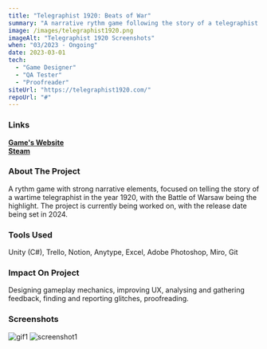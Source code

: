```yaml
---
title: "Telegraphist 1920: Beats of War"
summary: "A narrative rythm game following the story of a telegraphist during the Battle of Warsaw."
image: /images/telegraphist1920.png
imageAlt: "Telegraphist 1920 Screenshots"
when: "03/2023 - Ongoing"
date: 2023-03-01
tech:
  - "Game Designer"
  - "QA Tester"
  - "Proofreader"
siteUrl: "https://telegraphist1920.com/"
repoUrl: "#"
---
```

### Links

**[Game's Website](https://telegraphist1920.com)**  
**[Steam](https://store.steampowered.com/app/2584510/Telegraphist_1920_Beats_of_War)**

### About The Project

A rythm game with strong narrative elements, focused on telling the story of a wartime telegraphist in the year 1920, with the Battle of Warsaw being the highlight. The project is currently being worked on, with the release date being set in 2024.

### Tools Used

Unity (C#), Trello, Notion, Anytype, Excel, Adobe Photoshop, Miro, Git

### Impact On Project

Designing gameplay mechanics, improving UX, analysing and gathering feedback, finding and reporting glitches, proofreading.

### Screenshots

![gif1](https://cdn.akamai.steamstatic.com/steam/apps/2584510/extras/sos.gif?t=1702734595)
![screenshot1](https://cdn.akamai.steamstatic.com/steam/apps/2584510/ss_9bfa44db88130dbf069b0de2fdf98b77c6842cfd.1920x1080.jpg?t=1702734595)